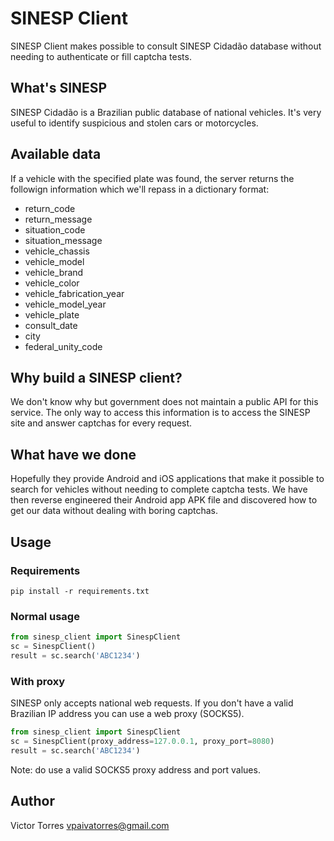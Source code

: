 # SINESP Client

SINESP Client makes possible to consult SINESP Cidadão database without needing to authenticate or fill captcha tests.


## What's SINESP

SINESP Cidadão is a Brazilian public database of national vehicles. It's very useful to identify suspicious and stolen cars or motorcycles.


## Available data

If a vehicle with the specified plate was found, the server returns the followign information which we'll repass in a dictionary format:
    
- return_code
- return_message
- situation_code
- situation_message
- vehicle_chassis
- vehicle_model
- vehicle_brand
- vehicle_color
- vehicle_fabrication_year
- vehicle_model_year
- vehicle_plate
- consult_date
- city
- federal_unity_code


## Why build a SINESP client?

We don't know why but government does not maintain a public API for this service. The only way to access this information is to access the SINESP site and answer captchas for every request. 


## What have we done

Hopefully they provide Android and iOS applications that make it possible to search for vehicles without needing to complete captcha tests. We have then reverse engineered their Android app APK file and discovered how to get our data without dealing with boring captchas.


## Usage

### Requirements

```shell
pip install -r requirements.txt
```

### Normal usage

```python
from sinesp_client import SinespClient
sc = SinespClient()
result = sc.search('ABC1234')
```

### With proxy

SINESP only accepts national web requests. If you don't have a valid Brazilian IP address you can use a web proxy (SOCKS5).

```python
from sinesp_client import SinespClient
sc = SinespClient(proxy_address=127.0.0.1, proxy_port=8080)
result = sc.search('ABC1234')
```

Note: do use a valid SOCKS5 proxy address and port values.

## Author

Victor Torres <vpaivatorres@gmail.com>

